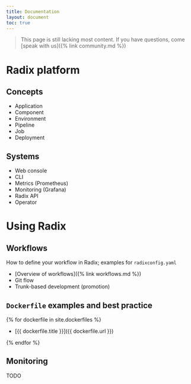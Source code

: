 ```yaml
---
title: Documentation
layout: document
toc: true
---
```


> This page is still lacking most content. If you have questions, come [speak with us]({% link community.md %})

# Radix platform

## Concepts

- Application
- Component
- Environment
- Pipeline
- Job
- Deployment

## Systems

- Web console
- CLI
- Metrics (Prometheus)
- Monitoring (Grafana)
- Radix API
- Operator

# Using Radix

## Workflows

How to define your workflow in Radix; examples for `radixconfig.yaml`

- [Overview of workflows]({% link workflows.md %})
- Git flow
- Trunk-based development (promotion)

## `Dockerfile` examples and best practice

{% for dockerfile in site.dockerfiles %}

- [{{ dockerfile.title }}]({{ dockerfile.url }})

{% endfor %}

## Monitoring

TODO

